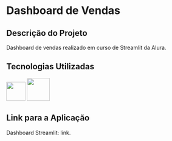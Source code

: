 # Dashboard de Vendas

## Descrição do Projeto

Dashboard de vendas realizado em curso de Streamlit da Alura.

## Tecnologias Utilizadas

<img src="https://cdn.jsdelivr.net/gh/devicons/devicon@latest/icons/python/python-original-wordmark.svg" width="50" height="50"/>
<img src="https://cdn.jsdelivr.net/gh/devicons/devicon@latest/icons/streamlit/streamlit-original-wordmark.svg" width="60" height="60"/>

## Link para a Aplicação

Dashboard Streamlit: <a style="text-decoration:none;" href="https://aluradashboardvendas.streamlit.app/" target="_blank">link</a>.

